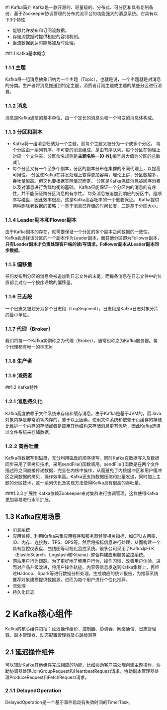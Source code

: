 #1 Kafka简介
Kafka是一款开源的、轻量级的、分布式、可分区和具有复制备份、基于Zookeeper协调管理的分布式流平台的功能强大的消息系统。它具有以下3个特性
* 能够允许发布和订阅流数据。
* 存储流数据时提供相应的容错机制。
* 当流数据到达时能够被及时处理。

##1.1 Kafka基本概念
### 1.1.1 主题
Kafka将一组消息抽象归纳为一个主题（Topic），也就是说，一个主题就是对消息的分类。生产者将消息推送到特定主题，消费者订阅主题或主题的某些分区进行消费。
### 1.1.2 消息
消息是Kafka通信的基本单位，由一个定长的消息头和一个可变的消息体构成。
### 1.1.3 分区和副本
*	Kafka将一组消息归纳为一个主题，而每个主题又被分为一个或多个分区。
	每个分区由一系列有序、不可变的消息组成，是由有序队列。每个分区在物理上对应一个文件夹，分区命名规则是**主题名称—[0-N]**,编号最大值为分区的总数减1。
*	每个分区又有一个至多个副本，分区的副本分布在集群的不同代理上，以提高可用性。
	分区使Kafka在并发处理上变得更加容易，理论上讲，分区数越多，吞吐量越高。但这也要根据实际情况而定。
	分区是Kafka保证消息被顺序消费以及对消息进行负载均衡的基础。
	Kafka只能保证一个分区内的消息的有序性，并不能保证跨分区消息的有序性。
	每条消息被追加到响应的分区中，是顺序写磁盘，因此效率很高。这是Kafka高吞吐率的一个重要保证。
	Kafka提供两种删除老数据的策略：一基于消息已存储的时间长度，二是基于分区大小。

### 1.1.4 Leader副本和Flower副本
由于Kafka副本的存在，就需要保证一个分区的多个副本之间数据的一致性，Kafka会选择该分区的一个副本作为Leader副本，而其他分区即为Follower副本，**只有Leader副本才负责处理客户端的读/写请求，Follower副本从Leader副本同步数据**。

### 1.1.5 偏移量
任何发布到分区的消息会被追加到日志文件的末尾，而每条消息在日志文件中的位置都会对应一个按序递增的偏移量。

### 1.1.6 日志段
一个日志又被划分为多个日志段（LogSegment），日志段是Kafka日志对象分片的最小单位。

### 1.1.7 代理（Broker）
我们将每一个Kafka实例称之为代理（Broker），通常也称之为Kafka服务器。每个代理都有唯一的标志Id

### 1.1.8 生产者

### 1.1.9 消费者

##1.2 Kafka特性
### 1.2.1 消息持久化
Kafka高度依赖于文件系统来存储和缓存消息。由于Kafka是基于JVM的，而Java对象内存是非常消耗内存的，鉴于以上因素，使用文件系统和依赖于页缓存的存储比维护一个内存的存储或者是应用其他结构来存储消息更有优势，因此Kafka选择以文件系统来存储数据。

### 1.2.2 高吞吐量
Kafka将数据写到磁盘，充分利用磁盘的顺序读写。同时Kafka在数据写入及数据同步采用了零拷贝技术，采用sendFile()函数调用。sendFile()函数是在两个文件描述符之间直接传递数据，完全在内核中操作，从而避免了内核缓冲区和用户缓冲区之间数据的拷贝，操作效率高。Kafka还支持数据压缩和批量发送，同时加上主题的分区技术，这一系列优化及实现方法使得Kafka具有很高的吞吐量。

###1.2.3 扩展性
Kafka依赖Zookeeper来对集群进行协调管理，这样使得Kafka更加容易进行水平扩展。

## 1.3 Kafka应用场景
+ 消息系统
+ 应用监控。利用Kafka采集应用程序和服务器健康相关指标，如CPU占用率、IO、内存、连接数、TPS、QPS等，然后将指标信息进行处理，从而构建一个具有监控仪表盘、曲线图等可视化监控系统。很多公司采用了Kafka与ELK（ElasticSearch、Logstash和Kibana）整合构建应用服务监控系统。
+ 网站用户行为跟踪。为了更好地了解用户行为，操作习惯，改善用户体验，进而对产品升级改进，将用户操作轨迹、内容等信息发送到Kafka集群上，再经过Hadoop、Spark等进行数据分析处理，生成响应的统计报告，为推荐系统推荐对象建模提供数据源，进而为每个用户进行个性化推荐。
+ 流处理
+ 持久化日志

# 2 Kafka核心组件
Kafka的核心组件包括：延迟操作组价、控制器、协调器、网络通信、日志管理器、副本管理器、动态配置管理器及心跳检测等
## 2.1 延迟操作组件
可以辅助Kafka其他组件完成相应的功能，比如协助客户端处理创建主题操作，协助协调器处理JoinGroupRequest和HeartbeatRequest请求，协助副本管理器处理ProduceRequest和FetchRequest请求。
### 2.1.1 DelayedOperation
DelayedOperation是一个基于事件启动有失效时间的TimerTask。